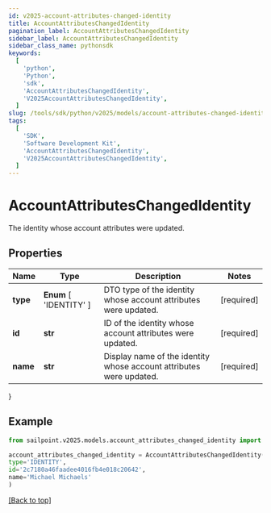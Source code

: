 ```yaml
---
id: v2025-account-attributes-changed-identity
title: AccountAttributesChangedIdentity
pagination_label: AccountAttributesChangedIdentity
sidebar_label: AccountAttributesChangedIdentity
sidebar_class_name: pythonsdk
keywords:
  [
    'python',
    'Python',
    'sdk',
    'AccountAttributesChangedIdentity',
    'V2025AccountAttributesChangedIdentity',
  ]
slug: /tools/sdk/python/v2025/models/account-attributes-changed-identity
tags:
  [
    'SDK',
    'Software Development Kit',
    'AccountAttributesChangedIdentity',
    'V2025AccountAttributesChangedIdentity',
  ]
---
```


# AccountAttributesChangedIdentity

The identity whose account attributes were updated.

## Properties

| Name | Type | Description | Notes |
| --- | --- | --- | --- |
| **type** | **Enum** [ 'IDENTITY' ] | DTO type of the identity whose account attributes were updated. | [required] |
| **id** | **str** | ID of the identity whose account attributes were updated. | [required] |
| **name** | **str** | Display name of the identity whose account attributes were updated. | [required] |

}

## Example

```python
from sailpoint.v2025.models.account_attributes_changed_identity import AccountAttributesChangedIdentity

account_attributes_changed_identity = AccountAttributesChangedIdentity(
type='IDENTITY',
id='2c7180a46faadee4016fb4e018c20642',
name='Michael Michaels'
)

```

[[Back to top]](#)
